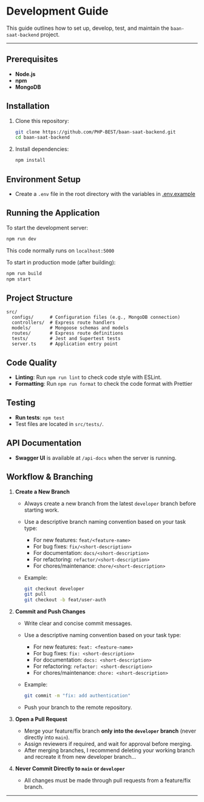 # Development Guide

This guide outlines how to set up, develop, test, and maintain the `baan-saat-backend` project.

---

## Prerequisites

- **Node.js**
- **npm**
- **MongoDB**

## Installation

1. Clone this repository:

   ```bash
   git clone https://github.com/PHP-BEST/baan-saat-backend.git
   cd baan-saat-backend
   ```

2. Install dependencies:
   ```bash
   npm install
   ```

## Environment Setup

- Create a `.env` file in the root directory with the variables in [.env.example](/.env.example)

## Running the Application

To start the development server:

```bash
npm run dev
```

This code normally runs on `localhost:5000`

To start in production mode (after building):

```bash
npm run build
npm start
```

## Project Structure

```
src/
  configs/      # Configuration files (e.g., MongoDB connection)
  controllers/  # Express route handlers
  models/       # Mongoose schemas and models
  routes/       # Express route definitions
  tests/        # Jest and Supertest tests
  server.ts     # Application entry point
```

## Code Quality

- **Linting**: Run `npm run lint` to check code style with ESLint.
- **Formatting**: Run `npm run format` to check the code format with Prettier

## Testing

- **Run tests**: `npm test`
- Test files are located in `src/tests/`.

## API Documentation

- **Swagger UI** is available at `/api-docs` when the server is running.

## Workflow & Branching

1. **Create a New Branch**
   - Always create a new branch from the latest `developer` branch before starting work.
   - Use a descriptive branch naming convention based on your task type:
     - For new features: `feat/<feature-name>`
     - For bug fixes: `fix/<short-description>`
     - For documentation: `docs/<short-description>`
     - For refactoring: `refactor/<short-description>`
     - For chores/maintenance: `chore/<short-description>`
   - Example:

     ```bash
     git checkout developer
     git pull
     git checkout -b feat/user-auth
     ```

2. **Commit and Push Changes**
   - Write clear and concise commit messages.
   - Use a descriptive naming convention based on your task type:
     - For new features: `feat: <feature-name>`
     - For bug fixes: `fix: <short-description>`
     - For documentation: `docs: <short-description>`
     - For refactoring: `refactor: <short-description>`
     - For chores/maintenance: `chore: <short-description>`
   - Example:

     ```bash
     git commit -m "fix: add authentication"
     ```

   - Push your branch to the remote repository.

3. **Open a Pull Request**
   - Merge your feature/fix branch **only into the `developer` branch** (never directly into `main`).
   - Assign reviewers if required, and wait for approval before merging.
   - After merging branches, I recommend deleting your working branch and recreate it from new developer branch...

4. **Never Commit Directly to `main` or `developer`**
   - All changes must be made through pull requests from a feature/fix branch.

---
